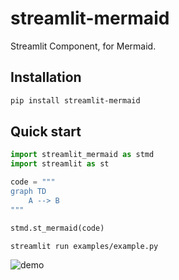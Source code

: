 # streamlit-mermaid

Streamlit Component, for Mermaid.

## Installation

```bash
pip install streamlit-mermaid
```

## Quick start

```py
import streamlit_mermaid as stmd
import streamlit as st

code = """
graph TD
    A --> B
"""

stmd.st_mermaid(code)
```

```bash
streamlit run examples/example.py
```

![demo](demo.gif)
